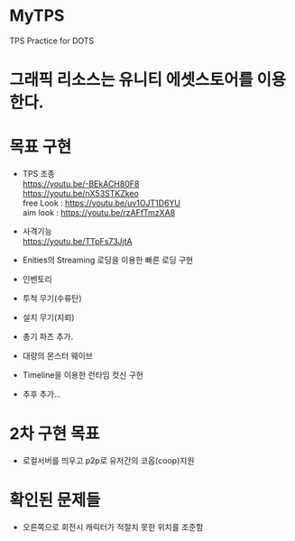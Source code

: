 # MyTPS
TPS Practice for DOTS

# 그래픽 리소스는 유니티 에셋스토어를 이용한다.
# 목표 구현
- TPS 조종
<br>https://youtu.be/-BEkACH80F8
<br>https://youtu.be/nX53STKZkeo
<br>free Look : https://youtu.be/uv1OJT1D6YU
<br>aim look : https://youtu.be/rzAFfTmzXA8
- 사격기능
<br> https://youtu.be/TTpFs73JjtA

- Enities의 Streaming 로딩을 이용한 빠른 로딩 구현
- 인벤토리
- 투척 무기(수류탄)
- 설치 무기(지뢰)
- 총기 파츠 추가.
- 대량의 몬스터 웨이브
- Timeline을 이용한 런타임 컷신 구현

- 추후 추가...

# 2차 구현 목표
- 로컬서버를 띄우고 p2p로 유저간의 코옵(coop)지원

# 확인된 문제들
- 오른쪽으로 회전시 캐릭터가 적절치 못한 위치를 조준함
 
